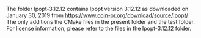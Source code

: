 The folder Ipopt-3.12.12 contains Ipopt version 3.12.12 as downloaded on January 30, 2019 from https://www.coin-or.org/download/source/Ipopt/
The only additions the CMake files in the present folder and the test folder.
For license information, please refer to the files in the Ipopt-3.12.12 folder.
